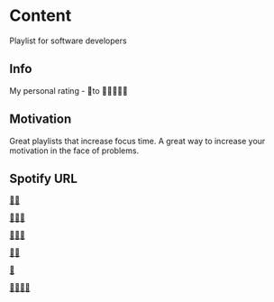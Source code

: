# Content
Playlist for software developers

## Info
My personal rating - 🎵to 🎵🎵🎵🎵🎵

## Motivation
Great playlists that increase focus time. A great way to increase your motivation in the face of problems.


## Spotify URL

[🎵🎵](https://open.spotify.com/playlist/26uYEVBt5ZdXYhASRHchKZ?si=0RMigVIESPaATkweZs0caw)

[🎵🎵🎵](https://open.spotify.com/playlist/4gY2Kfwh9cKCW5gkGmADMQ?si=7ruo56diSs2_kEk2BMCyPg)

[🎵🎵🎵](https://open.spotify.com/playlist/6WESHZvC3GhCE1dk2Yyjnq?si=Jsek1cSFRPG_pt__3AsXFA)

[🎵🎵](https://open.spotify.com/playlist/1JOYyOqRLvYSpNjbYmHx7G?si=BWPEJ6goSSSDD_ufQGYCAQ)

[🎵](https://open.spotify.com/playlist/2ZKHLbTQZlYXBkSWiKNBo9?si=eVRa2dwpQ6GeQZRSgL8EHQ)

[🎵🎵🎵🎵](https://open.spotify.com/playlist/0nUmWtkweehLTjqBpR1zZx?si=ViEqM7SJQX2ERSnUJDLq4g)
